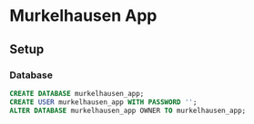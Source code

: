 # Murkelhausen App

## Setup

### Database

```sql
CREATE DATABASE murkelhausen_app;
CREATE USER murkelhausen_app WITH PASSWORD '';
ALTER DATABASE murkelhausen_app OWNER TO murkelhausen_app;
```